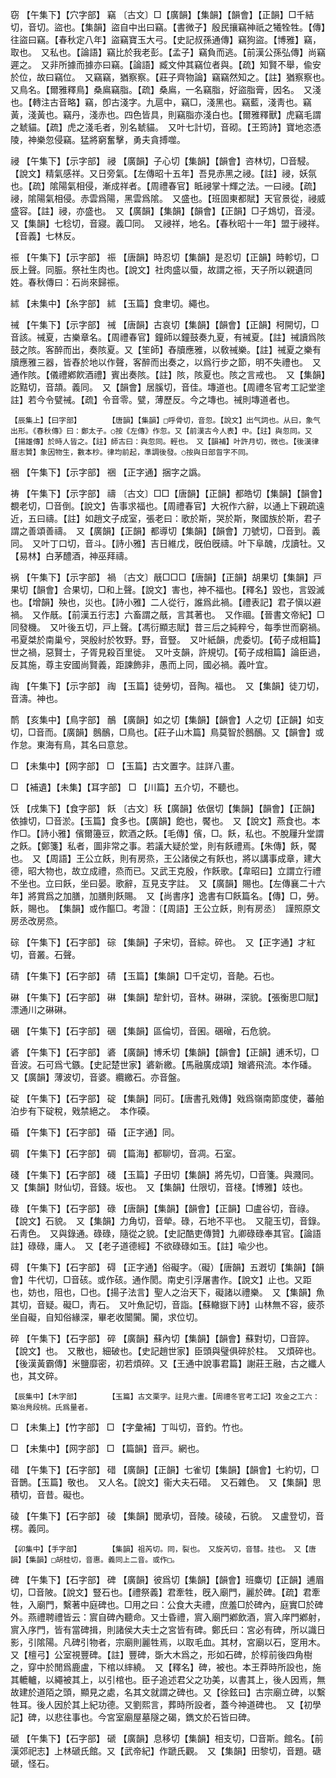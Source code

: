 <!-- { "loadSidebar": true } -->
窃	【午集下】【穴字部】	竊	〔古文〕□【廣韻】【集韻】【韻會】【正韻】□千結切，音切。盜也。【集韻】盜自中出曰竊。【書微子】殷民攘竊神祇之犧牷牲。【傳】往盜曰竊。【春秋定八年】盜竊寶玉大弓。【史記叔孫通傳】竊狗盜。【博雅】竊，取也。　又私也。【論語】竊比於我老彭。【孟子】竊負而逃。【前漢公孫弘傳】尚竊遲之。　又非所據而據亦曰竊。【論語】臧文仲其竊位者與。【疏】知賢不舉，偸安於位，故曰竊位。　又竊竊，猶察察。【莊子齊物論】竊竊然知之。【註】猶察察也。　又鳥名。【爾雅釋鳥】桑鳸竊脂。【疏】桑鳸，一名竊脂，好盜脂膏，因名。　又淺也。【轉注古音略】竊，卽古淺字。九扈中，竊□，淺黑也。竊藍，淺靑也。竊黃，淺黃也。竊丹，淺赤也。四色皆具，則竊脂亦淺白也。【爾雅釋獸】虎竊毛謂之虦貓。【疏】虎之淺毛者，別名虦貓。　又叶七計切，音砌。【王筠詩】寶地恣憑陵，神樂忽侵竊。猛將窮奮擊，勇夫貪搏噬。

祲	【午集下】【示字部】	祲	【廣韻】子心切【集韻】【韻會】咨林切，□音駸。【說文】精氣感祥。又日旁氣。【左傳昭十五年】吾見赤黑之祲。【註】祲，妖氛也。【疏】隂陽氣相侵，漸成祥者。【周禮春官】眡祲掌十輝之法。一曰祲。【疏】祲，隂陽氣相侵。赤雲爲陽，黑雲爲隂。　又盛也。【班固東都賦】天官景從，祲威盛容。【註】祲，亦盛也。　又【廣韻】【集韻】【韻會】【正韻】□子鴆切，音浸。又【集韻】七稔切，音寢。義□同。　又祲祥，地名。【春秋昭十一年】盟于祲祥。【音義】七林反。

祳	【午集下】【示字部】	祳	【唐韻】時忍切【集韻】是忍切【正韻】時軫切，□辰上聲。同脤。祭社生肉也。【說文】社肉盛以蜃，故謂之祳，天子所以親遺同姓。春秋傳曰：石尚來歸祳。

絉	【未集中】【糸字部】	絉	【玉篇】食聿切。繩也。

祴	【午集下】【示字部】	祴	【唐韻】古哀切【集韻】【韻會】【正韻】柯開切，□音該。祴夏，古樂章名。【周禮春官】鐘師以鐘鼓奏九夏，有祴夏。【註】祴讀爲陔鼓之陔。客醉而出，奏陔夏。又【笙師】舂牘應雅，以敎祴樂。【註】祴夏之樂有牘應雅三器，皆舂於地以作聲，客醉而出奏之，以爲行步之節，明不失禮也。　又通作陔。【儀禮鄕飮酒禮】賓出奏陔。【註】陔，陔夏也。陔之言戒也。　又【集韻】訖黠切，音頡。義同。　又【韻會】居膎切，音佳。塼道也。【周禮冬官考工記堂塗註】若今令甓祴。【疏】令音零。甓，薄歷反。今之塼也。祴則塼道者也。

	【辰集上】【曰字部】		【唐韻】【集韻】□呼骨切，音忽。【說文】出气詞也。从曰，象气出形。《春秋傳》曰：鄭太子。○按《左傳》作忽。又【前漢古今人表】中。【註】與忽同。又【揚雄傳】於時人皆之。【註】師古曰：與忽同。輕也。　又【韻補】叶許月切，微也。【後漢律曆志贊】象因物生，數本杪。律均前起，準調後發。○按與日部曶字不同。

祵	【午集下】【示字部】	祵	【正字通】捆字之譌。

祷	【午集下】【示字部】	禱	〔古文〕□□【唐韻】【正韻】都皓切【集韻】【韻會】覩老切，□音倒。【說文】告事求福也。【周禮春官】大祝作六辭，以通上下親疏遠近，五曰禱。【註】如趙文子成室，張老曰：歌於斯，哭於斯，聚國族於斯，君子謂之善頌善禱。　又【廣韻】【正韻】都導切【集韻】【韻會】刀號切，□音到。義同。　又叶丁口切，音斗。【詩小雅】吉日維戊，旣伯旣禱。叶下阜醜，戊讀牡。又【易林】白茅醴酒，神巫拜禱。

祸	【午集下】【示字部】	禍	〔古文〕旤□□□【唐韻】【正韻】胡果切【集韻】戸果切【韻會】合果切，□和上聲。【說文】害也，神不福也。【釋名】毀也，言毀滅也。【增韻】殃也，災也。【詩小雅】二人從行，誰爲此禍。【禮表記】君子愼以避禍。　又作旤。【前漢五行志】六畜謂之旤，言其著也。　又作祻。【晉書文帝紀】□同發機。　又叶後五切，戸上聲。【馮衍顯志賦】昔三后之純粹兮，每季世而窮禍。弔夏桀於南巢兮，哭殷紂於牧野。野，音豎。　又叶紙韻，虎委切。【荀子成相篇】世之禍，惡賢士，子胥見殺百里徙。　又叶支韻，許規切。【荀子成相篇】論臣過，反其施，尊主安國尚賢義，距諫飾非，愚而上同，國必禍。義叶宜。

祹	【午集下】【示字部】	祹	【玉篇】徒勞切，音陶。福也。　又【集韻】徒刀切，音濤。神也。

鸸	【亥集中】【鳥字部】	鴯	【廣韻】如之切【集韻】【韻會】人之切【正韻】如支切，□音而。【廣韻】鷾鴯，□鳥也。【莊子山木篇】鳥莫智於鷾鴯。又【韻會】或作怠。東海有鳥，其名曰意怠。

□	【未集中】【网字部】	□	【玉篇】古文置字。註詳八畫。

□	【補遺】【未集】【耳字部】	□	【川篇】五介切，不聽也。

饫	【戌集下】【食字部】	飫	〔古文〕秗【廣韻】依倨切【集韻】【韻會】【正韻】依據切，□音淤。【玉篇】食多也。【廣韻】飽也，饜也。　又【說文】燕食也。本作□。【詩小雅】儐爾籩豆，飮酒之飫。【毛傳】儐，□。飫，私也。不脫屨升堂謂之飫。【鄭箋】私者，圖非常之事。若議大疑於堂，則有飫禮焉。【朱傳】飫，饜也。　又【周語】王公立飫，則有房烝，王公諸侯之有飫也，將以講事成章，建大德，昭大物也，故立成禮，烝而已。又武王克殷，作飫歌。【韋昭曰】立謂立行禮不坐也。立曰飫，坐曰晏。歌辭，互見支字註。　又【廣韻】賜也。【左傳襄二十六年】將賞爲之加膳，加膳則飫賜。　又【尚書序】逸書有□飫篇名。【傳】□，勞。飫，賜也。　【集韻】或作饇□。考證：〔【周語】王公立飫，則有房丞〕　謹照原文房丞改房烝。 

碂	【午集下】【石字部】	碂	【集韻】子宋切，音綜。碎也。　又【正字通】才紅切，音叢。石聲。

碃	【午集下】【石字部】	碃	【玉篇】【集韻】□千定切，音靘。石也。

碄	【午集下】【石字部】	碄	【集韻】犂針切，音林。碄碄，深貌。【張衡思□賦】漂通川之碄碄。

碅	【午集下】【石字部】	碅	【集韻】區倫切，音囷。碅磳，石危貌。

碆	【午集下】【石字部】	碆	【廣韻】博禾切【集韻】【韻會】【正韻】逋禾切，□音波。石可爲弋鏃。【史記楚世家】碆新繳。【馬融廣成頌】矰碆飛流。本作磻。　又【廣韻】薄波切，音婆。纜繳石。亦音盤。

碇	【午集下】【石字部】	碇	【集韻】同矴。【唐書孔戣傳】戣爲嶺南節度使，蕃舶泊步有下碇稅，戣禁絕之。　本作磸。

碈	【午集下】【石字部】	碈	【正字通】同。

碉	【午集下】【石字部】	碉	【篇海】都聊切，音凋。石室。

碊	【午集下】【石字部】	碊	【玉篇】子田切【集韻】將先切，□音箋。與濺同。　又【集韻】財仙切，音錢。坂也。　又【集韻】仕限切，音棧。【博雅】攱也。

碌	【午集下】【石字部】	碌	【唐韻】【集韻】【韻會】【正韻】□盧谷切，音祿。【說文】石貌。　又【集韻】力角切，音犖。碌，石地不平也。　又龍玉切，音錄。石靑色。　又與錄通。碌碌，隨從之貌。【史記酷吏傳贊】九卿碌碌奉其官。【論語註】碌碌，庸人。　又【老子道德經】不欲碌碌如玉。【註】喩少也。

碍	【午集下】【石字部】	碍	【正字通】俗礙字。（礙）【唐韻】五漑切【集韻】【韻會】牛代切，□音硋。或作硋。通作閡。南史引浮屠書作。【說文】止也。又距也，妨也，阻也，□也。【揚子法言】聖人之治天下，礙諸以禮樂。　又【集韻】魚其切，音疑。礙□，靑石。　又叶魚記切，音詣。【蘇轍嶽下詩】山林無不容，疲苶坐自礙，自知俗緣深，畢老收闤闠。闠，求位切。

碎	【午集下】【石字部】	碎	【廣韻】蘇內切【集韻】【韻會】蘇對切，□音誶。【說文】也。　又散也，細破也。【史記趙世家】臣頭與璧俱碎於柱。　又煩碎也。【後漢黃霸傳】米鹽靡密，初若煩碎。又【王通中說事君篇】謝莊王融，古之纖人也，其文碎。

	【辰集中】【木字部】		【玉篇】古文栗字。註見六畫。【周禮冬官考工記】攻金之工六：築冶鳧段桃。氏爲量者。

□	【未集上】【竹字部】	□	【字彙補】丁叫切，音釣。竹也。

□	【未集中】【网字部】	□	【篇韻】音戸。網也。

碏	【午集下】【石字部】	碏	【廣韻】【正韻】七雀切【集韻】【韻會】七約切，□音鵲。【玉篇】敬也。　又人名。【說文】衞大夫石碏。　又石雜色。　又【集韻】思積切，音昔。礙也。

碐	【午集下】【石字部】	碐	【集韻】閭承切，音陵。碐碐，石貌。　又盧登切，音楞。義同。

	【卯集中】【手字部】		【集韻】祖芮切。同，裂也。　又旋芮切，音彗。挂也。　又【唐韻】【集韻】□胡桂切，音惠。義同上二音。或作□。

碑	【午集下】【石字部】	碑	【廣韻】彼爲切【集韻】【韻會】班麋切【正韻】逋眉切，□音陂。【說文】豎石也。【禮祭義】君牽牲，旣入廟門，麗於碑。【疏】君牽牲，入廟門，繫著中庭碑也。□用之曰：公食大夫禮，庶羞□於碑內，庭實□於碑外。燕禮聘禮皆云：賔自碑內聽命。又士昏禮，賔入廟門鄕飲酒，賔入庠門鄕射，賔入序門，皆有當碑揖，則諸侯大夫士之宮皆有碑。鄭氏曰：宮必有碑，所以識日影，引隂陽。凡碑引物者，宗廟則麗牲焉，以取毛血。其材，宮廟以石，窆用木。又【檀弓】公室視豐碑。【註】豐碑，斲大木爲之，形如石碑，於椁前後四角樹之，穿中於閒爲鹿盧，下棺以繂繞。　又【釋名】碑，被也。本王莽時所設也，施其轆轤，以繩被其上，以引棺也。臣子追述君父之功美，以書其上，後人因焉，無故建於道陌之頭，顯見之處，名其文就謂之碑也。又【徐鉉曰】古宗廟立碑，以繫牲耳。後人因於其上紀功德。又劉熙言，葬時所設者，蓋今神道碑也。　又【初學記】碑，以悲往事也。今宮室廟屋墓隧之碣，鐫文於石皆曰碑。

磃	【午集下】【石字部】	磃	【廣韻】息移切【集韻】相支切，□音斯。館名。【前漢郊祀志】上林磃氏館。又【武帝紀】作蹏氏觀。　又【集韻】田黎切，音題。磄磃，怪石。

